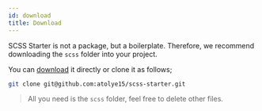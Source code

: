 ```yaml
---
id: download
title: Download
---
```


SCSS Starter is not a package, but a boilerplate. Therefore, we recommend downloading the `scss` folder into your project.

You can [download](https://github.com/atolye15/scss-starter/releases) it directly or clone it as follows;

```bash
git clone git@github.com:atolye15/scss-starter.git
```

> All you need is the `scss` folder, feel free to delete other files.
